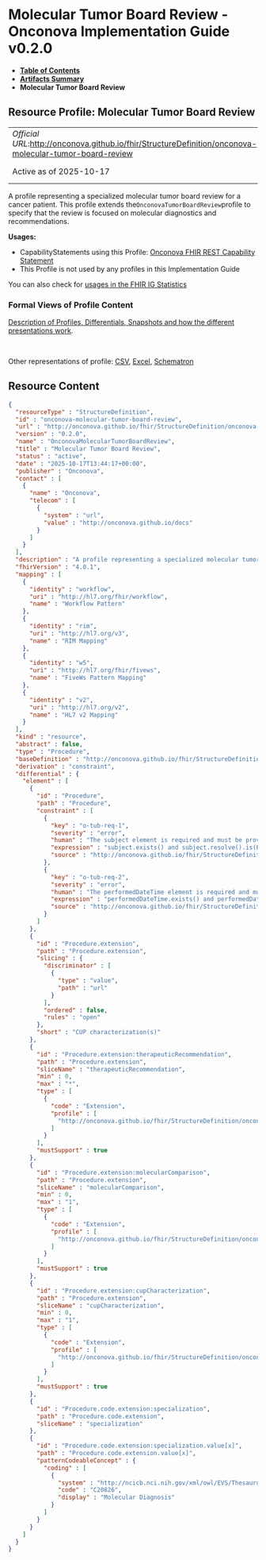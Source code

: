 # Molecular Tumor Board Review - Onconova Implementation Guide v0.2.0

* [**Table of Contents**](toc.md)
* [**Artifacts Summary**](artifacts.md)
* **Molecular Tumor Board Review**

## Resource Profile: Molecular Tumor Board Review 

| | |
| :--- | :--- |
| *Official URL*:http://onconova.github.io/fhir/StructureDefinition/onconova-molecular-tumor-board-review | *Version*:0.2.0 |
| Active as of 2025-10-17 | *Computable Name*:OnconovaMolecularTumorBoardReview |

 
A profile representing a specialized molecular tumor board review for a cancer patient. This profile extends the`OnconovaTumorBoardReview`profile to specify that the review is focused on molecular diagnostics and recommendations. 

**Usages:**

* CapabilityStatements using this Profile: [Onconova FHIR REST Capability Statement](CapabilityStatement-onconova-capability-statement.md)
* This Profile is not used by any profiles in this Implementation Guide

You can also check for [usages in the FHIR IG Statistics](https://packages2.fhir.org/xig/onconova.fhir|current/StructureDefinition/onconova-molecular-tumor-board-review)

### Formal Views of Profile Content

 [Description of Profiles, Differentials, Snapshots and how the different presentations work](http://build.fhir.org/ig/FHIR/ig-guidance/readingIgs.html#structure-definitions). 

 

Other representations of profile: [CSV](StructureDefinition-onconova-molecular-tumor-board-review.csv), [Excel](StructureDefinition-onconova-molecular-tumor-board-review.xlsx), [Schematron](StructureDefinition-onconova-molecular-tumor-board-review.sch) 



## Resource Content

```json
{
  "resourceType" : "StructureDefinition",
  "id" : "onconova-molecular-tumor-board-review",
  "url" : "http://onconova.github.io/fhir/StructureDefinition/onconova-molecular-tumor-board-review",
  "version" : "0.2.0",
  "name" : "OnconovaMolecularTumorBoardReview",
  "title" : "Molecular Tumor Board Review",
  "status" : "active",
  "date" : "2025-10-17T13:44:17+00:00",
  "publisher" : "Onconova",
  "contact" : [
    {
      "name" : "Onconova",
      "telecom" : [
        {
          "system" : "url",
          "value" : "http://onconova.github.io/docs"
        }
      ]
    }
  ],
  "description" : "A profile representing a specialized molecular tumor board review for a cancer patient. This profile extends the `OnconovaTumorBoardReview` profile to specify that the review is focused on molecular diagnostics and recommendations.",
  "fhirVersion" : "4.0.1",
  "mapping" : [
    {
      "identity" : "workflow",
      "uri" : "http://hl7.org/fhir/workflow",
      "name" : "Workflow Pattern"
    },
    {
      "identity" : "rim",
      "uri" : "http://hl7.org/v3",
      "name" : "RIM Mapping"
    },
    {
      "identity" : "w5",
      "uri" : "http://hl7.org/fhir/fivews",
      "name" : "FiveWs Pattern Mapping"
    },
    {
      "identity" : "v2",
      "uri" : "http://hl7.org/v2",
      "name" : "HL7 v2 Mapping"
    }
  ],
  "kind" : "resource",
  "abstract" : false,
  "type" : "Procedure",
  "baseDefinition" : "http://onconova.github.io/fhir/StructureDefinition/onconova-tumor-board-review|0.2.0",
  "derivation" : "constraint",
  "differential" : {
    "element" : [
      {
        "id" : "Procedure",
        "path" : "Procedure",
        "constraint" : [
          {
            "key" : "o-tub-req-1",
            "severity" : "error",
            "human" : "The subject element is required and must be provided.",
            "expression" : "subject.exists() and subject.resolve().is(Patient)",
            "source" : "http://onconova.github.io/fhir/StructureDefinition/onconova-molecular-tumor-board-review|0.2.0"
          },
          {
            "key" : "o-tub-req-2",
            "severity" : "error",
            "human" : "The performedDateTime element is required and must be provided.",
            "expression" : "performedDateTime.exists() and performedDateTime.hasValue()",
            "source" : "http://onconova.github.io/fhir/StructureDefinition/onconova-molecular-tumor-board-review|0.2.0"
          }
        ]
      },
      {
        "id" : "Procedure.extension",
        "path" : "Procedure.extension",
        "slicing" : {
          "discriminator" : [
            {
              "type" : "value",
              "path" : "url"
            }
          ],
          "ordered" : false,
          "rules" : "open"
        },
        "short" : "CUP characterization(s)"
      },
      {
        "id" : "Procedure.extension:therapeuticRecommendation",
        "path" : "Procedure.extension",
        "sliceName" : "therapeuticRecommendation",
        "min" : 0,
        "max" : "*",
        "type" : [
          {
            "code" : "Extension",
            "profile" : [
              "http://onconova.github.io/fhir/StructureDefinition/onconova-ext-molecular-tumor-board-therapeutic-recommendation|0.2.0"
            ]
          }
        ],
        "mustSupport" : true
      },
      {
        "id" : "Procedure.extension:molecularComparison",
        "path" : "Procedure.extension",
        "sliceName" : "molecularComparison",
        "min" : 0,
        "max" : "1",
        "type" : [
          {
            "code" : "Extension",
            "profile" : [
              "http://onconova.github.io/fhir/StructureDefinition/onconova-ext-molecular-tumor-board-molecular-comparison|0.2.0"
            ]
          }
        ],
        "mustSupport" : true
      },
      {
        "id" : "Procedure.extension:cupCharacterization",
        "path" : "Procedure.extension",
        "sliceName" : "cupCharacterization",
        "min" : 0,
        "max" : "1",
        "type" : [
          {
            "code" : "Extension",
            "profile" : [
              "http://onconova.github.io/fhir/StructureDefinition/onconova-ext-molecular-tumor-board-cup-characterization|0.2.0"
            ]
          }
        ],
        "mustSupport" : true
      },
      {
        "id" : "Procedure.code.extension:specialization",
        "path" : "Procedure.code.extension",
        "sliceName" : "specialization"
      },
      {
        "id" : "Procedure.code.extension:specialization.value[x]",
        "path" : "Procedure.code.extension.value[x]",
        "patternCodeableConcept" : {
          "coding" : [
            {
              "system" : "http://ncicb.nci.nih.gov/xml/owl/EVS/Thesaurus.owl",
              "code" : "C20826",
              "display" : "Molecular Diagnosis"
            }
          ]
        }
      }
    ]
  }
}

```

